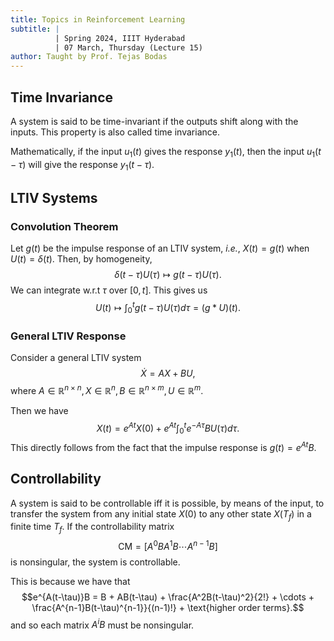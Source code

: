 ```yaml
---
title: Topics in Reinforcement Learning
subtitle: |
          | Spring 2024, IIIT Hyderabad
          | 07 March, Thursday (Lecture 15)
author: Taught by Prof. Tejas Bodas
---
```


## Time Invariance
A system is said to be time-invariant if the outputs shift along with the inputs. This property is also called time invariance.

Mathematically, if the input $u_1(t)$ gives the response $y_1(t)$, then the input $u_1(t-\tau)$ will give the response $y_1(t-\tau)$.

## LTIV Systems
### Convolution Theorem
Let $g(t)$ be the impulse response of an LTIV system, *i.e.*, $X(t) = g(t)$ when $U(t) = \delta(t)$. Then, by homogeneity,
$$\delta(t-\tau)U(\tau) \mapsto g(t-\tau)U(\tau).$$
We can integrate w.r.t $\tau$ over $[0, t]$. This gives us
$$U(t) \mapsto \int_0^t g(t-\tau)U(\tau)d\tau = (g * U)(t).$$

### General LTIV Response
Consider a general LTIV system
$$\dot{X} = AX + BU,$$
where $A \in \mathbb{R}^{n \times n}, X \in \mathbb{R}^n, B \in \mathbb{R}^{n \times m}, U \in \mathbb{R}^m$.

Then we have
$$X(t) = e^{At}X(0) + e^{At} \int_0^t e^{-A\tau}BU(\tau)d\tau.$$
This directly follows from the fact that the impulse response is $g(t) = e^{At}B$.

## Controllability
A system is said to be controllable iff it is possible, by means of the input, to transfer the system from any initial state $X(0)$ to any other state $X(T_f)$ in a finite time $T_f$. If the controllability matrix
$$\text{CM} = [A^0BA^1B \cdots A^{n-1}B]$$
is nonsingular, the system is controllable.

This is because we have that
$$e^{A(t-\tau)}B = B + AB(t-\tau) + \frac{A^2B(t-\tau)^2}{2!} + \cdots + \frac{A^{n-1}B(t-\tau)^{n-1}}{(n-1)!} + \text{higher order terms}.$$
and so each matrix $A^iB$ must be nonsingular.